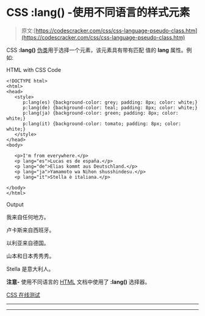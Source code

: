 # CSS :lang() -使用不同语言的样式元素

> 原文:[https://codescracker.com/css/css-language-pseudo-class.htm](https://codescracker.com/css/css-language-pseudo-class.htm)

CSS **:lang()** [伪类](/css/css-pseudo-classes.htm)用于选择一个元素，该元素具有带有匹配 值的 **lang** 属性。例如:

HTML with CSS Code

```
<!DOCTYPE html>
<html>
<head>
   <style>
      p:lang(es) {background-color: grey; padding: 8px; color: white;}
      p:lang(de) {background-color: teal; padding: 8px; color: white;}
      p:lang(ja) {background-color: green; padding: 8px; color: white;}
      p:lang(it) {background-color: tomato; padding: 8px; color: white;}
   </style>
</head>
<body>

   <p>I'm from everywhere.</p>
   <p lang="es">Lucas es de españa.</p>
   <p lang="de">Elias kommt aus Deutschland.</p>
   <p lang="ja">Yamamoto wa Nihon shusshindesu.</p>
   <p lang="it">Stella è italiana.</p>

</body>
</html>
```

Output

我来自任何地方。

卢卡斯来自西班牙。

以利亚来自德国。

山本和日本秀秀秀。

Stella 是意大利人。

**注意-** 使用不同语言的 [HTML](/html/index.htm) 文档中使用了 **:lang()** 选择器。

[CSS 在线测试](/exam/showtest.php?subid=5)

* * *

* * *